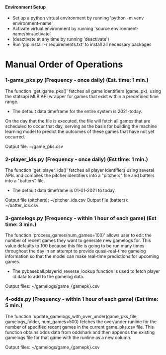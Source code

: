#### Environment Setup
* Set up a python virtual environment by running 'python -m venv environment-name'
* Activate virtual environment by running 'source environment-name/bin/activate'
* (deactivate at any time by running 'deactivate')
* Run 'pip install -r requirements.txt'  to install all necessary packages


# Manual Order of Operations

### 1-game_pks.py    (Frequency - once daily)    (Est. time: 1 min.)

The function 'get_game_pks()' fetches all game identifiers (game_pk), using the statsapi MLB API wrapper for games that exist within a predefined time range. 
* The default data timeframe for the entire system is 2021-today.

On the day that the file is executed, the file will fetch all games that are scheduled to occur that day, serving as the basis for building the machine learning model to predict the outcomes of these games that have not yet occurred. 

Output file: ~/game_pks.csv


### 2-player_ids.py    (Frequency - once daily)    (Est time: 1 min.)

The function 'get_player_ids()' fetches all player identifiers using several APIs and compiles the pitcher identifiers into a "pitchers" file and batters into a "batters" file. 
* The default data timeframe is 01-01-2021 to today.

Output file (pitchers): ~/pitcher_ids.csv
Output file (batters): ~/batter_ids.csv


### 3-gamelogs.py    (Frequency - within 1 hour of each game)    (Est time: 3 min.)

The function 'process_games(num_games=100)' allows user to edit the number of recent games they want to generate new gamelogs for. This value defaults to 100 because this file is going to be run many times throughout the day in an attempt to provide quasi-real-time gamelog information so that the model can make real-time predictions for upcoming games. 
* The pybaseball.playerid_reverse_lookup function is used to fetch player id data to add to the gamelog data.

Output files: ~/gamelogs/game_{gamepk}.csv


### 4-odds.py    (Frequency - within 1 hour of each game)    (Est time: 5 min.)

The function 'update_gamelogs_with_over_under(game_pks_file, gamelogs_folder, num_games=500) fetches the over/under runline for the number of specified recent games in the current game_pks.csv file. This function obtains odds data from oddshark and then appends the existing gamelogs file for that game with the runline as a new column.

Output files: ~/gamelogs/game_{gamepk}.csv
